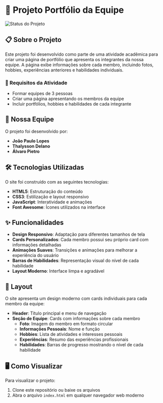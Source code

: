 # 🚀 Projeto Portfólio da Equipe

![Status do Projeto](https://img.shields.io/badge/Status-Concluído-brightgreen)

## 📋 Sobre o Projeto

Este projeto foi desenvolvido como parte de uma atividade acadêmica para criar uma página de portfólio que apresenta os integrantes da nossa equipe. A página exibe informações sobre cada membro, incluindo fotos, hobbies, experiências anteriores e habilidades individuais.

### 📝 Requisitos da Atividade

- Formar equipes de 3 pessoas
- Criar uma página apresentando os membros da equipe
- Incluir portfólios, hobbies e habilidades de cada integrante

## 👥 Nossa Equipe

O projeto foi desenvolvido por:

- **João Paulo Lopes**
- **Thalysson Delano**
- **Álvaro Pietro**

## 🛠️ Tecnologias Utilizadas

O site foi construído com as seguintes tecnologias:

- **HTML5**: Estruturação do conteúdo
- **CSS3**: Estilização e layout responsivo
- **JavaScript**: Interatividade e animações
- **Font Awesome**: Ícones utilizados na interface

## ✨ Funcionalidades

- **Design Responsivo**: Adaptação para diferentes tamanhos de tela
- **Cards Personalizados**: Cada membro possui seu próprio card com informações detalhadas
- **Animações Suaves**: Transições e animações para melhorar a experiência do usuário
- **Barras de Habilidades**: Representação visual do nível de cada habilidade
- **Layout Moderno**: Interface limpa e agradável

## 📱 Layout

O site apresenta um design moderno com cards individuais para cada membro da equipe:

- **Header**: Título principal e menu de navegação
- **Seção de Equipe**: Cards com informações sobre cada membro
  - **Foto**: Imagem do membro em formato circular
  - **Informações Pessoais**: Nome e função
  - **Hobbies**: Lista de atividades e interesses pessoais
  - **Experiências**: Resumo das experiências profissionais
  - **Habilidades**: Barras de progresso mostrando o nível de cada habilidade

## 🖥️ Como Visualizar

Para visualizar o projeto:

1. Clone este repositório ou baixe os arquivos
2. Abra o arquivo `index.html` em qualquer navegador web moderno

